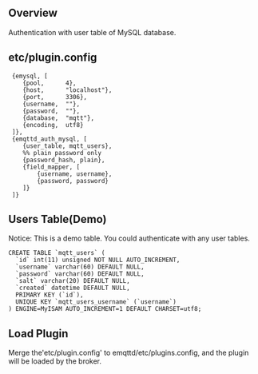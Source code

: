 
## Overview

Authentication with user table of MySQL database.

## etc/plugin.config

```
 {emysql, [
    {pool,      4},
    {host,      "localhost"},
    {port,      3306},
    {username,  ""}, 
    {password,  ""},
    {database,  "mqtt"},
    {encoding,  utf8}
 ]},
 {emqttd_auth_mysql, [
    {user_table, mqtt_users},
    %% plain password only
    {password_hash, plain},
    {field_mapper, [
        {username, username},
        {password, password}
    ]}
 ]}
```

## Users Table(Demo)

Notice: This is a demo table. You could authenticate with any user tables.

```
CREATE TABLE `mqtt_users` (
  `id` int(11) unsigned NOT NULL AUTO_INCREMENT,
  `username` varchar(60) DEFAULT NULL,
  `password` varchar(60) DEFAULT NULL,
  `salt` varchar(20) DEFAULT NULL,
  `created` datetime DEFAULT NULL,
  PRIMARY KEY (`id`),
  UNIQUE KEY `mqtt_users_username` (`username`)
) ENGINE=MyISAM AUTO_INCREMENT=1 DEFAULT CHARSET=utf8;
```

## Load Plugin

Merge the'etc/plugin.config' to emqttd/etc/plugins.config, and the plugin will be loaded by the  broker.

